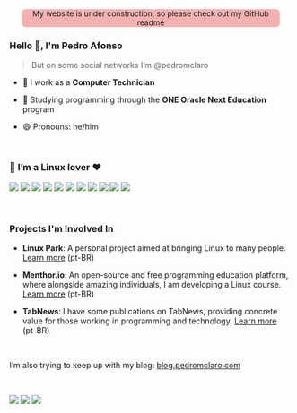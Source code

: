 <p style="background-color: #F4B1B1; padding: 0 5px; border-radius: 7px; max-width: 450px; margin: 0 auto; text-align: center; font-size: 0.85rem;">My website is under construction, so please check out my GitHub readme</p>

### Hello 👋, I'm Pedro Afonso
> But on some social networks I’m @pedromclaro

- 🔭 I work as a **Computer Technician**

- 🌱 Studying programming through the **ONE Oracle Next Education** program

- 😄 Pronouns: he/him

<br>
  
### 🐧 **I’m a Linux lover ♥️**
![](https://img.shields.io/badge/Arch_Linux-1793D1?style=for-the-badge&logo=arch-linux&logoColor=white)
![](https://img.shields.io/badge/manjaro-35BF5C?style=for-the-badge&logo=manjaro&logoColor=white)
![](https://img.shields.io/badge/Debian-A81D33?style=for-the-badge&logo=debian&logoColor=white)
![](https://img.shields.io/badge/Fedora-294172?style=for-the-badge&logo=fedora&logoColor=white)
![](https://img.shields.io/badge/Ubuntu-E95420?style=for-the-badge&logo=ubuntu&logoColor=white)
![](https://img.shields.io/badge/Linux_Mint-87CF3E?style=for-the-badge&logo=linux-mint&logoColor=white)
![](https://img.shields.io/badge/Elementary%20OS-64BAFF?style=for-the-badge&logo=elementary&logoColor=white)
![](https://img.shields.io/badge/Pop!_OS-48B9C7?style=for-the-badge&logo=Pop!_OS&logoColor=white)
![](https://img.shields.io/badge/Zorin%20OS-0CC1F3?style=for-the-badge&logo=zorin&logoColor=white)
![](https://img.shields.io/badge/Deepin-007CFF?style=for-the-badge&logo=deepin&logoColor=white)
![](https://img.shields.io/badge/Kali_Linux-557C94?style=for-the-badge&logo=kali-linux&logoColor=white)

<br>

### Projects I'm Involved In
- __Linux Park__: A personal project aimed at bringing Linux to many people. [Learn more](https://www.tabnews.com.br/pedromclaro/welcome-to-linux-park) (pt-BR)
  
- __Menthor.io__: An open-source and free programming education platform, where alongside amazing individuals, I am developing a Linux course. [Learn more](https://menthor.io) (pt-BR)
  
- __TabNews__: I have some publications on TabNews, providing concrete value for those working in programming and technology. [Learn more](https://www.tabnews.com.br/pedromclaro) (pt-BR)

<br>

<p>I’m also trying to keep up with my blog: <a href= "https://blog.pedromclaro.com">blog.pedromclaro.com</a></p>

<br>

<a href= "https://www.github.com/pedromclaro"><img src="https://img.shields.io/badge/GitHub-100000?style=for-the-badge&logo=github&logoColor=white"></a>
<a href= "https://www.linkedin.com/in/pedroafonsomclaro"><img src="https://img.shields.io/badge/LinkedIn-0077B5?style=for-the-badge&logo=linkedin&logoColor=white"></a>
<a href= "https://twitter.com/pedromclaro"><img src= "https://img.shields.io/badge/Twitter-1DA1F2?style=for-the-badge&logo=twitter&logoColor=white"></a>
